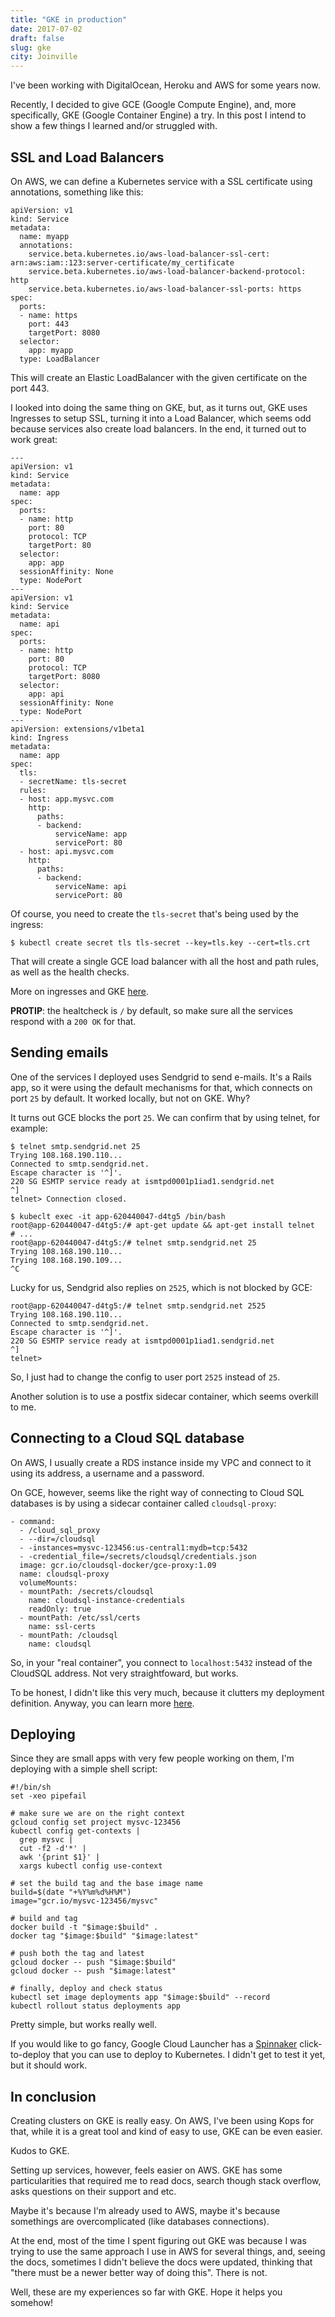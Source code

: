 ```yaml
---
title: "GKE in production"
date: 2017-07-02
draft: false
slug: gke
city: Joinville
---
```


I've been working with DigitalOcean, Heroku and AWS for some years now.

Recently, I decided to give GCE (Google Compute Engine), and, more specifically, GKE (Google Container Engine) a try. In this post I intend to show a few things I learned and/or struggled with.

## SSL and Load Balancers

On AWS, we can define a Kubernetes service with a SSL certificate using annotations, something like this:

```
apiVersion: v1
kind: Service
metadata:
  name: myapp
  annotations:
    service.beta.kubernetes.io/aws-load-balancer-ssl-cert: arn:aws:iam::123:server-certificate/my_certificate
    service.beta.kubernetes.io/aws-load-balancer-backend-protocol: http
    service.beta.kubernetes.io/aws-load-balancer-ssl-ports: https
spec:
  ports:
  - name: https
    port: 443
    targetPort: 8080
  selector:
    app: myapp
  type: LoadBalancer
```

This will create an Elastic LoadBalancer with the given certificate on the port 443.

I looked into doing the same thing on GKE, but, as it turns out, GKE uses Ingresses to setup SSL, turning it into a Load Balancer, which seems odd because services also create load balancers. In the end, it turned out to work great:

```
---
apiVersion: v1
kind: Service
metadata:
  name: app
spec:
  ports:
  - name: http
    port: 80
    protocol: TCP
    targetPort: 80
  selector:
    app: app
  sessionAffinity: None
  type: NodePort
---
apiVersion: v1
kind: Service
metadata:
  name: api
spec:
  ports:
  - name: http
    port: 80
    protocol: TCP
    targetPort: 8080
  selector:
    app: api
  sessionAffinity: None
  type: NodePort
---
apiVersion: extensions/v1beta1
kind: Ingress
metadata:
  name: app
spec:
  tls:
  - secretName: tls-secret
  rules:
  - host: app.mysvc.com
    http:
      paths:
      - backend:
          serviceName: app
          servicePort: 80
  - host: api.mysvc.com
    http:
      paths:
      - backend:
          serviceName: api
          servicePort: 80
```

Of course, you need to create the `tls-secret` that's being used by the ingress:

```
$ kubectl create secret tls tls-secret --key=tls.key --cert=tls.crt
```

That will create a single GCE load balancer with all the host and path rules, as well as the health checks.

More on ingresses and GKE [here](https://github.com/kubernetes/ingress-gce/blob/master/docs/faq/README.md).

**PROTIP**: the healtcheck is `/` by default, so make sure all the services respond with a `200 OK` for that.

## Sending emails

One of the services I deployed uses Sendgrid to send e-mails. It's a Rails app, so it were using the default mechanisms for that, which connects on port `25` by default. It worked locally, but not on GKE. Why?

It turns out GCE blocks the port `25`. We can confirm that by using telnet, for example:

```
$ telnet smtp.sendgrid.net 25
Trying 108.168.190.110...
Connected to smtp.sendgrid.net.
Escape character is '^]'.
220 SG ESMTP service ready at ismtpd0001p1iad1.sendgrid.net
^]
telnet> Connection closed.

$ kubeclt exec -it app-620440047-d4tg5 /bin/bash
root@app-620440047-d4tg5:/# apt-get update && apt-get install telnet
# ...
root@app-620440047-d4tg5:/# telnet smtp.sendgrid.net 25
Trying 108.168.190.110...
Trying 108.168.190.109...
^C
```

Lucky for us, Sendgrid also replies on `2525`, which is not blocked by GCE:

```
root@app-620440047-d4tg5:/# telnet smtp.sendgrid.net 2525
Trying 108.168.190.110...
Connected to smtp.sendgrid.net.
Escape character is '^]'.
220 SG ESMTP service ready at ismtpd0001p1iad1.sendgrid.net
^]
telnet>
```

So, I just had to change the config to user port `2525` instead of `25`.

Another solution is to use a postfix sidecar container, which seems overkill to me.

## Connecting to a Cloud SQL database

On AWS, I usually create a RDS instance inside my VPC and connect to it using its address, a username and a password.

On GCE, however, seems like the right way of connecting to Cloud SQL databases is by using a sidecar container called `cloudsql-proxy`:

```
- command:
  - /cloud_sql_proxy
  - --dir=/cloudsql
  - -instances=mysvc-123456:us-central1:mydb=tcp:5432
  - -credential_file=/secrets/cloudsql/credentials.json
  image: gcr.io/cloudsql-docker/gce-proxy:1.09
  name: cloudsql-proxy
  volumeMounts:
  - mountPath: /secrets/cloudsql
    name: cloudsql-instance-credentials
    readOnly: true
  - mountPath: /etc/ssl/certs
    name: ssl-certs
  - mountPath: /cloudsql
    name: cloudsql
```

So, in your "real container", you connect to `localhost:5432` instead of the CloudSQL address. Not very straightfoward, but works.

To be honest, I didn't like this very much, because it clutters my deployment definition. Anyway, you can learn more [here](https://cloud.google.com/sql/docs/mysql/connect-container-engine).

## Deploying

Since they are small apps with very few people working on them, I'm deploying with a simple shell script:

```
#!/bin/sh
set -xeo pipefail

# make sure we are on the right context
gcloud config set project mysvc-123456
kubectl config get-contexts |
  grep mysvc |
  cut -f2 -d'*' |
  awk '{print $1}' |
  xargs kubectl config use-context

# set the build tag and the base image name
build=$(date "+%Y%m%d%H%M")
image="gcr.io/mysvc-123456/mysvc"

# build and tag
docker build -t "$image:$build" .
docker tag "$image:$build" "$image:latest"

# push both the tag and latest
gcloud docker -- push "$image:$build"
gcloud docker -- push "$image:latest"

# finally, deploy and check status
kubectl set image deployments app "$image:$build" --record
kubectl rollout status deployments app
```

Pretty simple, but works really well.

If you would like to go fancy, Google Cloud Launcher has a [Spinnaker](https://console.cloud.google.com/launcher/details/click-to-deploy-images/spinnaker) click-to-deploy that you can use to deploy to Kubernetes. I didn't get to test it yet, but it should work.

## In conclusion

Creating clusters on GKE is really easy. On AWS, I've been using Kops for that, while it is a great tool and kind of easy to use, GKE can be even easier. 

Kudos to GKE.

Setting up services, however, feels easier on AWS. GKE has some particularities that required me to read docs, search though stack overflow, asks questions on their support and etc. 

Maybe it's because I'm already used to AWS, maybe it's because somethings are overcomplicated (like databases connections).

At the end, most of the time I spent figuring out GKE was because I was trying to use the same approach I use in AWS for several things, and, seeing the docs, sometimes I didn't believe the docs were updated, thinking that "there must be a newer better way of doing this". There is not.

Well, these are my experiences so far with GKE. Hope it helps you somehow!